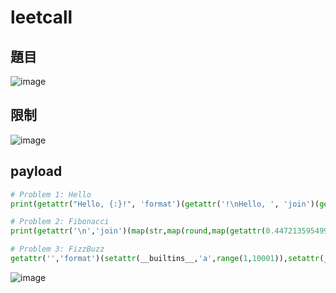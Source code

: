 # leetcall

## 題目
![image](https://user-images.githubusercontent.com/57281249/149655714-e6376ea0-d898-4f29-9de4-d3036977f841.png)

## 限制
![image](https://user-images.githubusercontent.com/57281249/149655738-eba68a84-87fb-4f74-9869-4241f4084258.png)

## payload
``` python
# Problem 1: Hello
print(getattr("Hello, {:}!", 'format')(getattr('!\nHello, ', 'join')(getattr(getattr(open(0),'read')(),'splitlines')())))

# Problem 2: Fibonacci
print(getattr('\n','join')(map(str,map(round,map(getattr(0.4472135954999579,'__mul__'),map(getattr(1.618033988749895,'__pow__'),map(int,getattr(open(0),'readlines')())))))))

# Problem 3: FizzBuzz
getattr('','format')(setattr(__builtins__,'a',range(1,10001)),setattr(__builtins__,'b',list(map(bool,map(getattr(3,'__rmod__'),a)))),setattr(__builtins__,'c',list(map(bool,map(getattr(5,'__rmod__'),a)))),print(getattr('\n','join')(map(getattr(str,'__add__'),map(getattr(str,'__add__'),map(getattr(str,'__mul__'),map(str,a),map(getattr(bool,'__and__'),b,c)),map(getattr('Fizz','__mul__'),map(getattr(0,'__eq__'),b))),map(getattr('Buzz','__mul__'),map(getattr(0,'__eq__'),c))))))
```

![image](https://user-images.githubusercontent.com/57281249/149656065-11129a7b-6f05-44c2-b292-965b80a5de0b.png)
